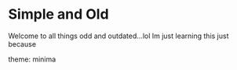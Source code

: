 # Simple and Old

Welcome to all things odd and outdated...lol
Im just learning this just because

theme: minima

